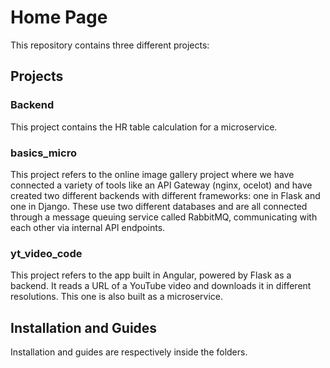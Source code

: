 # Home Page

This repository contains three different projects:

## Projects

### Backend

This project contains the HR table calculation for a microservice.

### basics_micro

This project refers to the online image gallery project where we have connected a variety of tools like an API Gateway (nginx, ocelot) and have created two different backends with different frameworks: one in Flask and one in Django. These use two different databases and are all connected through a message queuing service called RabbitMQ, communicating with each other via internal API endpoints.

### yt_video_code

This project refers to the app built in Angular, powered by Flask as a backend. It reads a URL of a YouTube video and downloads it in different resolutions. This one is also built as a microservice.

## Installation and Guides

Installation and guides are respectively inside the folders.
